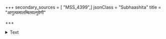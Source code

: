+++
secondary_sources = [ "MSS_4399",]
jsonClass = "Subhaashita"
title = "आगुल्फमालम्बितवल्गुवेणी"

+++

<details><summary>Text</summary>

आगुल्फमालम्बितवल्गुवेणी विभाति बाला कनकाङ्गयष्टिः।  
उत्तीर्णमौर्वीव वशीकृतोर्वी मनोभुवश्चम्पकचापवल्ली॥
</details>
